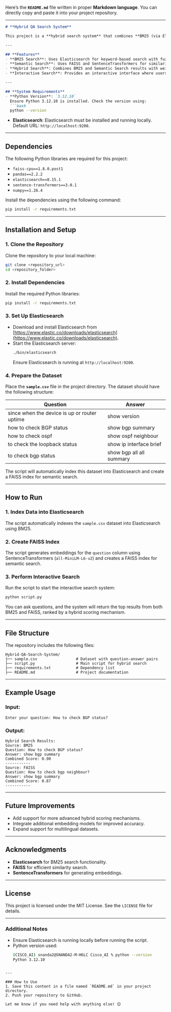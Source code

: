 Here’s the **`README.md`** file written in proper **Markdown language**. You can directly copy and paste it into your project repository.

---

```markdown
# **Hybrid QA Search System**

This project is a **hybrid search system** that combines **BM25 (via Elasticsearch)** and **semantic search (via FAISS)** to retrieve the most relevant question-answer pairs based on a user's query. It integrates both traditional keyword-based search and modern embedding-based search, making it highly effective for question-answering (QA) tasks.

---

## **Features**
- **BM25 Search**: Uses Elasticsearch for keyword-based search with fuzzy matching.
- **Semantic Search**: Uses FAISS and SentenceTransformers for similarity matching based on embeddings.
- **Hybrid Search**: Combines BM25 and Semantic Search results with weighted scoring for improved accuracy.
- **Interactive Search**: Provides an interactive interface where users can ask questions and get the most relevant answers.

---

## **System Requirements**
- **Python Version**: `3.12.10`  
  Ensure Python 3.12.10 is installed. Check the version using:
  ```bash
  python --version
  ```
- **Elasticsearch**: Elasticsearch must be installed and running locally. Default URL: `http://localhost:9200`.

---

## **Dependencies**
The following Python libraries are required for this project:
- `faiss-cpu==1.8.0.post1`
- `pandas==2.2.2`
- `elasticsearch==8.15.1`
- `sentence-transformers==3.0.1`
- `numpy==1.26.4`

Install the dependencies using the following command:
```bash
pip install -r requirements.txt
```

---

## **Installation and Setup**

### **1. Clone the Repository**
Clone the repository to your local machine:
```bash
git clone <repository_url>
cd <repository_folder>
```

### **2. Install Dependencies**
Install the required Python libraries:
```bash
pip install -r requirements.txt
```

### **3. Set Up Elasticsearch**
- Download and install Elasticsearch from [https://www.elastic.co/downloads/elasticsearch](https://www.elastic.co/downloads/elasticsearch).
- Start the Elasticsearch server:
  ```bash
  ./bin/elasticsearch
  ```
  Ensure Elasticsearch is running at `http://localhost:9200`.

### **4. Prepare the Dataset**
Place the **`sample.csv`** file in the project directory. The dataset should have the following structure:

| **Question**                           | **Answer**                  |
|----------------------------------------|-----------------------------|
| since when the device is up or router uptime | show version             |
| how to check BGP status                | show bgp summary            |
| how to check ospf                      | show ospf neighbour         |
| to check the loopback status           | show ip interface brief     |
| to check bgp status                    | show bgp all all summary    |

The script will automatically index this dataset into Elasticsearch and create a FAISS index for semantic search.

---

## **How to Run**

### **1. Index Data into Elasticsearch**
The script automatically indexes the `sample.csv` dataset into Elasticsearch using BM25.

### **2. Create FAISS Index**
The script generates embeddings for the `question` column using SentenceTransformers (`all-MiniLM-L6-v2`) and creates a FAISS index for semantic search.

### **3. Perform Interactive Search**
Run the script to start the interactive search system:
```bash
python script.py
```

You can ask questions, and the system will return the top results from both BM25 and FAISS, ranked by a hybrid scoring mechanism.

---

## **File Structure**
The repository includes the following files:

```plaintext
Hybrid-QA-Search-System/
├── sample.csv                 # Dataset with question-answer pairs
├── script.py                  # Main script for hybrid search
├── requirements.txt           # Dependency list
├── README.md                  # Project documentation
```

---

## **Example Usage**

### Input:
```plaintext
Enter your question: How to check BGP status?
```

### Output:
```plaintext
Hybrid Search Results:
Source: BM25
Question: How to check BGP status?
Answer: show bgp summary
Combined Score: 0.90
-----------
Source: FAISS
Question: How to check bgp neighbour?
Answer: show bgp summary
Combined Score: 0.87
-----------
```

---

## **Future Improvements**
- Add support for more advanced hybrid scoring mechanisms.
- Integrate additional embedding models for improved accuracy.
- Expand support for multilingual datasets.

---

## **Acknowledgments**
- **Elasticsearch** for BM25 search functionality.
- **FAISS** for efficient similarity search.
- **SentenceTransformers** for generating embeddings.

---

## **License**
This project is licensed under the MIT License. See the `LICENSE` file for details.

---

### Additional Notes
- Ensure Elasticsearch is running locally before running the script.
- Python version used:
  ```bash
  (CISCO_AI) snanda2@SNANDA2-M-H6LC Cisco_AI % python --version
  Python 3.12.10
  ```
```

---

### How to Use
1. Save this content in a file named `README.md` in your project directory.
2. Push your repository to GitHub.

Let me know if you need help with anything else! 😊

